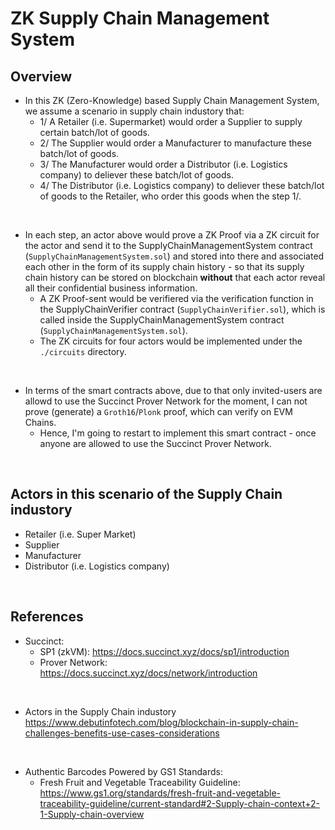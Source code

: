 # ZK Supply Chain Management System

## Overview

- In this ZK (Zero-Knowledge) based Supply Chain Management System, we assume a scenario in supply chain industory that:
  - 1/ A Retailer (i.e. Supermarket) would order a Supplier to supply certain batch/lot of goods.
  - 2/ The Supplier would order a Manufacturer to manufacture these batch/lot of goods.
  - 3/ The Manufacturer would order a Distributor (i.e. Logistics company) to deliever these batch/lot of goods.
  - 4/ The Distributor (i.e. Logistics company) to deliever these batch/lot of goods to the Retailer, who order this goods when the step 1/.

<br>

- In each step, an actor above would prove a ZK Proof via a ZK circuit for the actor and send it to the SupplyChainManagementSystem contract (`SupplyChainManagementSystem.sol`) and stored into there and associated each other in the form of its supply chain history - so that its supply chain history can be stored on blockchain **without** that each actor reveal all their confidential business information.
  - A ZK Proof-sent would be verifiered via the verification function in the SupplyChainVerifier contract (`SupplyChainVerifier.sol`), which is called inside the SupplyChainManagementSystem contract (`SupplyChainManagementSystem.sol`).
  - The ZK circuits for four actors would be implemented under the `./circuits` directory.

<br>

- In terms of the smart contracts above, due to that only invited-users are allowd to use the Succinct Prover Network for the moment, I can not prove (generate) a `Groth16`/`Plonk` proof, which can verify on EVM Chains. 
  - Hence, I'm going to restart to implement this smart contract - once anyone are allowed to use the Succinct Prover Network.

<br>

## Actors in this scenario of the Supply Chain industory

- Retailer (i.e. Super Market)
- Supplier 
- Manufacturer
- Distributor (i.e. Logistics company)


<br>

## References

- Succinct:
  - SP1 (zkVM): https://docs.succinct.xyz/docs/sp1/introduction
  - Prover Network: https://docs.succinct.xyz/docs/network/introduction

<br>

- Actors in the Supply Chain industory  
  https://www.debutinfotech.com/blog/blockchain-in-supply-chain-challenges-benefits-use-cases-considerations

<br>

- Authentic Barcodes Powered by GS1 Standards: 
  - Fresh Fruit and Vegetable Traceability Guideline:  
    https://www.gs1.org/standards/fresh-fruit-and-vegetable-traceability-guideline/current-standard#2-Supply-chain-context+2-1-Supply-chain-overview

